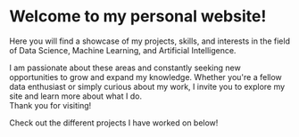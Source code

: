 # Welcome to my personal website! 
Here you will find a showcase of my projects, skills, and interests in the field of Data Science, Machine Learning, and Artificial Intelligence.   

I am passionate about these areas and constantly seeking new opportunities to grow and expand my knowledge. Whether you're a fellow data enthusiast or simply curious about my work, I invite you to explore my site and learn more about what I do.  
Thank you for visiting!

Check out the different projects I have worked on below!

```{tableofcontents}
```